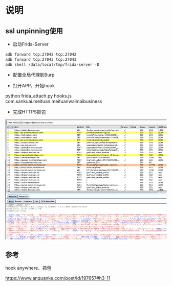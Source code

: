 # 说明

## ssl unpinning使用

- 启动Frida-Server
```
adb forward tcp:27042 tcp:27042
adb forward tcp:27043 tcp:27043
adb shell /data/local/tmp/frida-server -D
```
- 配置全局代理到Burp

- 打开APP，开始hook

python frida_attach.py hooks.js com.sankuai.meituan.meituanwaimaibusiness

- 完成HTTPS抓包

![avatar](https1.png)

## 参考
hook anywhere、抓包

https://www.anquanke.com/post/id/197657#h3-11
